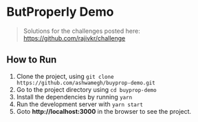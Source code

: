 # ButProperly Demo

> Solutions for the challenges posted here: https://github.com/rajivkr/challenge

## How to Run
1. Clone the project, using `git clone https://github.com/ashwamegh/buyprop-demo.git`
2. Go to the project directory using `cd buyprop-demo`
3. Install the dependencies by running `yarn`
4. Run the development server with `yarn start`
5. Goto __http://localhost:3000__ in the browser to see the project.